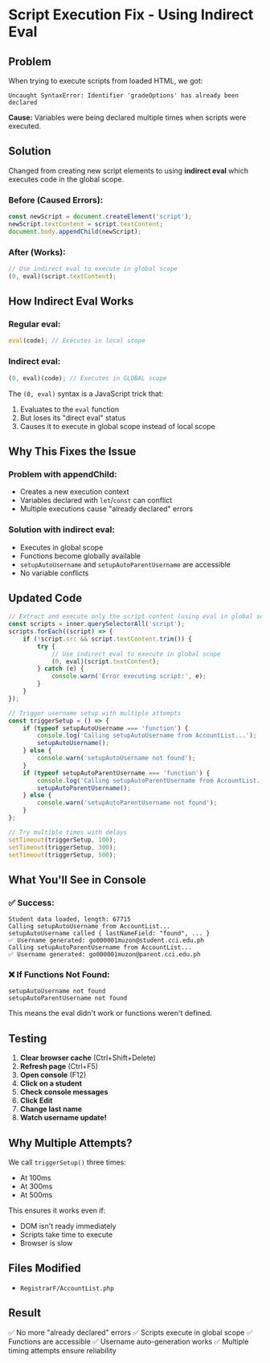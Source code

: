 # Script Execution Fix - Using Indirect Eval

## Problem

When trying to execute scripts from loaded HTML, we got:
```
Uncaught SyntaxError: Identifier 'gradeOptions' has already been declared
```

**Cause:** Variables were being declared multiple times when scripts were executed.

## Solution

Changed from creating new script elements to using **indirect eval** which executes code in the global scope.

### Before (Caused Errors):
```javascript
const newScript = document.createElement('script');
newScript.textContent = script.textContent;
document.body.appendChild(newScript);
```

### After (Works):
```javascript
// Use indirect eval to execute in global scope
(0, eval)(script.textContent);
```

## How Indirect Eval Works

### Regular eval:
```javascript
eval(code); // Executes in local scope
```

### Indirect eval:
```javascript
(0, eval)(code); // Executes in GLOBAL scope
```

The `(0, eval)` syntax is a JavaScript trick that:
1. Evaluates to the `eval` function
2. But loses its "direct eval" status
3. Causes it to execute in global scope instead of local scope

## Why This Fixes the Issue

### Problem with appendChild:
- Creates a new execution context
- Variables declared with `let`/`const` can conflict
- Multiple executions cause "already declared" errors

### Solution with indirect eval:
- Executes in global scope
- Functions become globally available
- `setupAutoUsername` and `setupAutoParentUsername` are accessible
- No variable conflicts

## Updated Code

```javascript
// Extract and execute only the script content (using eval in global scope)
const scripts = inner.querySelectorAll('script');
scripts.forEach((script) => {
    if (!script.src && script.textContent.trim()) {
        try {
            // Use indirect eval to execute in global scope
            (0, eval)(script.textContent);
        } catch (e) {
            console.warn('Error executing script:', e);
        }
    }
});

// Trigger username setup with multiple attempts
const triggerSetup = () => {
    if (typeof setupAutoUsername === 'function') {
        console.log('Calling setupAutoUsername from AccountList...');
        setupAutoUsername();
    } else {
        console.warn('setupAutoUsername not found');
    }
    if (typeof setupAutoParentUsername === 'function') {
        console.log('Calling setupAutoParentUsername from AccountList...');
        setupAutoParentUsername();
    } else {
        console.warn('setupAutoParentUsername not found');
    }
};

// Try multiple times with delays
setTimeout(triggerSetup, 100);
setTimeout(triggerSetup, 300);
setTimeout(triggerSetup, 500);
```

## What You'll See in Console

### ✅ Success:
```
Student data loaded, length: 67715
Calling setupAutoUsername from AccountList...
setupAutoUsername called { lastNameField: "found", ... }
✅ Username generated: go000001muzon@student.cci.edu.ph
Calling setupAutoParentUsername from AccountList...
✅ Username generated: go000001muzon@parent.cci.edu.ph
```

### ❌ If Functions Not Found:
```
setupAutoUsername not found
setupAutoParentUsername not found
```

This means the eval didn't work or functions weren't defined.

## Testing

1. **Clear browser cache** (Ctrl+Shift+Delete)
2. **Refresh page** (Ctrl+F5)
3. **Open console** (F12)
4. **Click on a student**
5. **Check console messages**
6. **Click Edit**
7. **Change last name**
8. **Watch username update!**

## Why Multiple Attempts?

We call `triggerSetup()` three times:
- At 100ms
- At 300ms
- At 500ms

This ensures it works even if:
- DOM isn't ready immediately
- Scripts take time to execute
- Browser is slow

## Files Modified

- `RegistrarF/AccountList.php`

## Result

✅ No more "already declared" errors
✅ Scripts execute in global scope
✅ Functions are accessible
✅ Username auto-generation works
✅ Multiple timing attempts ensure reliability
